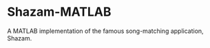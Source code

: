 Shazam-MATLAB
==========================

A MATLAB implementation of the famous song-matching application, Shazam. 